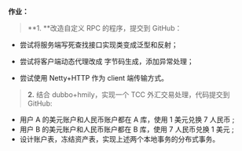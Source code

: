 **作业：**

> **1. **改造自定义 RPC 的程序，提交到 GitHub：

- 尝试将服务端写死查找接口实现类变成泛型和反射；

- 尝试将客户端动态代理改成 字节码生成，添加异常处理；

- 尝试使用 Netty+HTTP 作为 client 端传输方式。

  

> **2.**  结合 dubbo+hmily，实现一个 TCC 外汇交易处理，代码提交到 GitHub:

- 用户 A 的美元账户和人民币账户都在 A 库，使用 1 美元兑换 7 人民币 ;
- 用户 B 的美元账户和人民币账户都在 B 库，使用 7 人民币兑换 1 美元 ;
- 设计账户表，冻结资产表，实现上述两个本地事务的分布式事务。

